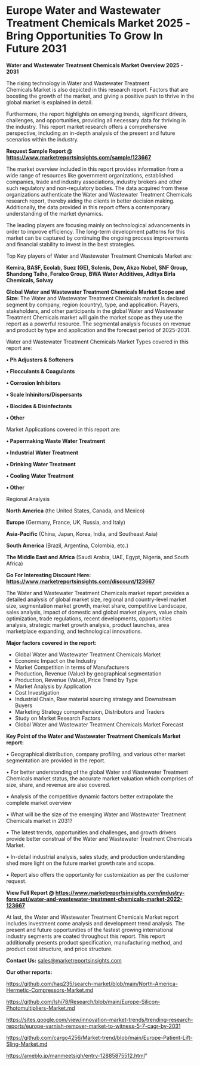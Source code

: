   # Europe Water and Wastewater Treatment Chemicals Market 2025 -Bring Opportunities To Grow In Future 2031

<Strong> Water and Wastewater Treatment Chemicals Market Overview 2025 - 2031</strong>

The rising technology in Water and Wastewater Treatment Chemicals Market is also depicted in this research report. Factors that are boosting the growth of the market, and giving a positive push to thrive in the global market is explained in detail.

Furthermore, the report highlights on emerging trends, significant drivers, challenges, and opportunities, providing all necessary data for thriving in the industry. This report market research offers a comprehensive perspective, including an in-depth analysis of the present and future scenarios within the industry.

<strong>Request Sample Report @ <a href=https://www.marketreportsinsights.com/sample/123667>https://www.marketreportsinsights.com/sample/123667</a></strong>

The market overview included in this report provides information from a wide range of resources like government organizations, established companies, trade and industry associations, industry brokers and other such regulatory and non-regulatory bodies. The data acquired from these organizations authenticate the Water and Wastewater Treatment Chemicals research report, thereby aiding the clients in better decision making. Additionally, the data provided in this report offers a contemporary understanding of the market dynamics.

The leading players are focusing mainly on technological advancements in order to improve efficiency. The long-term development patterns for this market can be captured by continuing the ongoing process improvements and financial stability to invest in the best strategies.

Top Key players of Water and Wastewater Treatment Chemicals Market are:

<strong>Kemira, BASF, Ecolab, Suez (GE), Solenis, Dow, Akzo Nobel, SNF Group, Shandong Taihe, Feralco Group, BWA Water Additives, Aditya Birla Chemicals, Solvay</strong>

<strong><b>Global Water and Wastewater Treatment Chemicals Market Scope and Size:</b></strong>
The Water and Wastewater Treatment Chemicals market is declared segment by company, region (country), type, and application. Players, stakeholders, and other participants in the global Water and Wastewater Treatment Chemicals market will gain the market scope as they use the report as a powerful resource. The segmental analysis focuses on revenue and product by type and application and the forecast period of 2025-2031.

Water and Wastewater Treatment Chemicals Market Types covered in this report are:

<strong>• Ph Adjusters & Softeners

• Flocculants & Coagulants

• Corrosion Inhibitors

• Scale Inhinitors/Dispersants

• Biocides & Disinfectants

• Other</strong>

Market Applications covered in this report are:

<strong>• Papermaking Waste Water Treatment

• Industrial Water Treatment

• Drinking Water Treatment

• Cooling Water Treatment

• Other</strong> 

Regional Analysis

<strong>North America</strong> (the United States, Canada, and Mexico)

<strong>Europe</strong> (Germany, France, UK, Russia, and Italy)

<strong>Asia-Pacific</strong> (China, Japan, Korea, India, and Southeast Asia)

<strong>South America</strong> (Brazil, Argentina, Colombia, etc.)

<strong>The Middle East and Africa</strong> (Saudi Arabia, UAE, Egypt, Nigeria, and South Africa)

<strong>Go For Interesting Discount Here: <a href=https://www.marketreportsinsights.com/discount/123667>https://www.marketreportsinsights.com/discount/123667</a></strong>

The Water and Wastewater Treatment Chemicals market report provides a detailed analysis of global market size, regional and country-level market size, segmentation market growth, market share, competitive Landscape, sales analysis, impact of domestic and global market players, value chain optimization, trade regulations, recent developments, opportunities analysis, strategic market growth analysis, product launches, area marketplace expanding, and technological innovations.

<strong><b>Major factors covered in the report:</b></strong>
<ul>
  <li>Global Water and Wastewater Treatment Chemicals Market </li>
  <li>Economic Impact on the Industry</li>
  <li>Market Competition in terms of Manufacturers</li>
  <li>Production, Revenue (Value) by geographical segmentation</li>
  <li>Production, Revenue (Value), Price Trend by Type</li>
  <li>Market Analysis by Application</li>
  <li>Cost Investigation</li>
  <li>Industrial Chain, Raw material sourcing strategy and Downstream Buyers</li>
  <li>Marketing Strategy comprehension, Distributors and Traders</li>
  <li>Study on Market Research Factors</li>
  <li>Global Water and Wastewater Treatment Chemicals Market Forecast</li>
</ul>

<strong><b>Key Point of the Water and Wastewater Treatment Chemicals Market report:</b></strong>

• Geographical distribution, company profiling, and various other market segmentation are provided in the report.

• For better understanding of the global Water and Wastewater Treatment Chemicals market status, the accurate market valuation which comprises of size, share, and revenue are also covered.

• Analysis of the competitive dynamic factors better extrapolate the complete market overview

• What will be the size of the emerging Water and Wastewater Treatment Chemicals market in 2031?

• The latest trends, opportunities and challenges, and growth drivers provide better construal of the Water and Wastewater Treatment Chemicals Market.

• In-detail industrial analysis, sales study, and production understanding shed more light on the future market growth rate and scope.

• Report also offers the opportunity for customization as per the customer request.

<strong><b>View Full Report @ <a href=https://www.marketreportsinsights.com/industry-forecast/water-and-wastewater-treatment-chemicals-market-2022-123667>https://www.marketreportsinsights.com/industry-forecast/water-and-wastewater-treatment-chemicals-market-2022-123667</a></b></strong>


At last, the Water and Wastewater Treatment Chemicals Market report includes investment come analysis and development trend analysis. The present and future opportunities of the fastest growing international industry segments are coated throughout this report. This report additionally presents product specification, manufacturing method, and product cost structure, and price structure.

<strong>Contact Us:</strong>
sales@marketreportsinsights.com

<strong>Our other reports:</strong>

<a href=https://github.com/haq235/search-market/blob/main/North-America-Hermetic-Compressors-Market.md>https://github.com/haq235/search-market/blob/main/North-America-Hermetic-Compressors-Market.md</a>

<a href=https://github.com/Ishi78/Research/blob/main/Europe-Silicon-Photomultipliers-Market.md>https://github.com/Ishi78/Research/blob/main/Europe-Silicon-Photomultipliers-Market.md</a>

<a href=https://sites.google.com/view/innovation-market-trends/trending-research-reports/europe-varnish-remover-market-to-witness-5-7-cagr-by-2031>https://sites.google.com/view/innovation-market-trends/trending-research-reports/europe-varnish-remover-market-to-witness-5-7-cagr-by-2031</a>

<a href=https://github.com/cargo4256/Market-trend/blob/main/Europe-Patient-Lift-Sling-Market.md>https://github.com/cargo4256/Market-trend/blob/main/Europe-Patient-Lift-Sling-Market.md</a>

<a href=https://ameblo.jp/manmeetsigh/entry-12885875512.html>https://ameblo.jp/manmeetsigh/entry-12885875512.html</a>"
